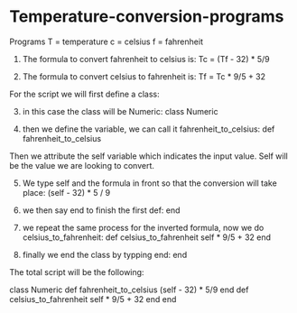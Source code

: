 # Temperature-conversion-programs
Programs
T = temperature
c = celsius
f = fahrenheit

1) The formula to convert fahrenheit to celsius is:
Tc = (Tf - 32) * 5/9

2) The formula to convert celsius to fahrenheit is:
Tf = Tc * 9/5 + 32


For the script we will first define a class:

3) in this case the class will be Numeric: class Numeric

4) then we define the variable, we can call it fahrenheit_to_celsius: def fahrenheit_to_celsius

Then we attribute the self variable which indicates the input value. Self will be the value we are looking to convert.

5) We type self and the formula in front so that the conversion will take place: (self - 32) * 5 / 9
6) we then say end to finish the first def: end

7) we repeat the same process for the inverted formula, now we do celsius_to_fahrenheit:
def celsius_to_fahrenheit
    self * 9/5 + 32
    end

8) finally we end the class by typping end: end


The total script will be the following: 

class Numeric
      def fahrenheit_to_celsius
          (self - 32) * 5/9
      end
      def celsius_to_fahrenheit
          self * 9/5 + 32
      end
end

